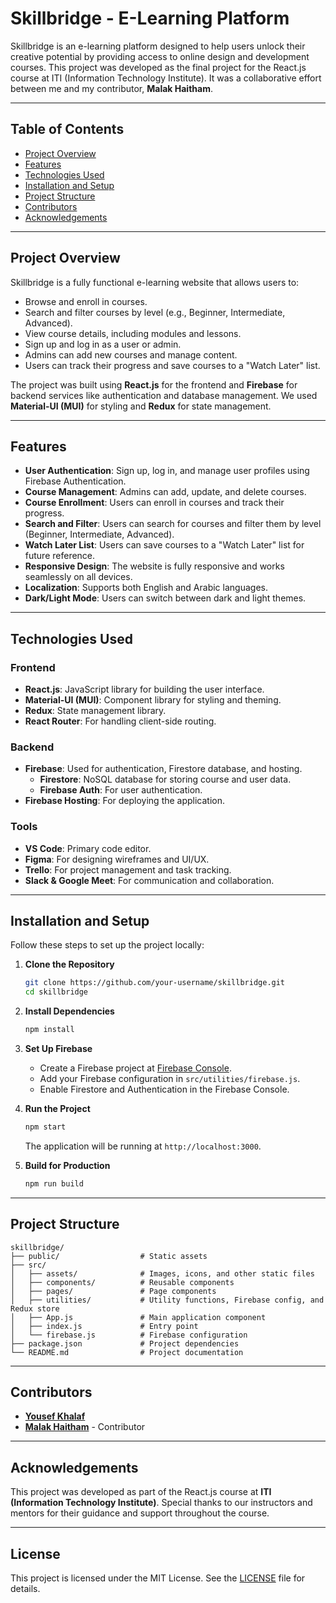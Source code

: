 # Skillbridge - E-Learning Platform

Skillbridge is an e-learning platform designed to help users unlock their creative potential by providing access to online design and development courses. This project was developed as the final project for the React.js course at ITI (Information Technology Institute). It was a collaborative effort between me and my contributor, **Malak Haitham**.

---

## Table of Contents
- [Project Overview](#project-overview)
- [Features](#features)
- [Technologies Used](#technologies-used)
- [Installation and Setup](#installation-and-setup)
- [Project Structure](#project-structure)
- [Contributors](#contributors)
- [Acknowledgements](#acknowledgements)

---

## Project Overview

Skillbridge is a fully functional e-learning website that allows users to:
- Browse and enroll in courses.
- Search and filter courses by level (e.g., Beginner, Intermediate, Advanced).
- View course details, including modules and lessons.
- Sign up and log in as a user or admin.
- Admins can add new courses and manage content.
- Users can track their progress and save courses to a "Watch Later" list.

The project was built using **React.js** for the frontend and **Firebase** for backend services like authentication and database management. We used **Material-UI (MUI)** for styling and **Redux** for state management.

---

## Features

- **User Authentication**: Sign up, log in, and manage user profiles using Firebase Authentication.
- **Course Management**: Admins can add, update, and delete courses.
- **Course Enrollment**: Users can enroll in courses and track their progress.
- **Search and Filter**: Users can search for courses and filter them by level (Beginner, Intermediate, Advanced).
- **Watch Later List**: Users can save courses to a "Watch Later" list for future reference.
- **Responsive Design**: The website is fully responsive and works seamlessly on all devices.
- **Localization**: Supports both English and Arabic languages.
- **Dark/Light Mode**: Users can switch between dark and light themes.

---

## Technologies Used

### Frontend
- **React.js**: JavaScript library for building the user interface.
- **Material-UI (MUI)**: Component library for styling and theming.
- **Redux**: State management library.
- **React Router**: For handling client-side routing.

### Backend
- **Firebase**: Used for authentication, Firestore database, and hosting.
  - **Firestore**: NoSQL database for storing course and user data.
  - **Firebase Auth**: For user authentication.
- **Firebase Hosting**: For deploying the application.

### Tools
- **VS Code**: Primary code editor.
- **Figma**: For designing wireframes and UI/UX.
- **Trello**: For project management and task tracking.
- **Slack & Google Meet**: For communication and collaboration.

---

## Installation and Setup

Follow these steps to set up the project locally:

1. **Clone the Repository**
   ```bash
   git clone https://github.com/your-username/skillbridge.git
   cd skillbridge
   ```

2. **Install Dependencies**
   ```bash
   npm install
   ```

3. **Set Up Firebase**
   - Create a Firebase project at [Firebase Console](https://console.firebase.google.com/).
   - Add your Firebase configuration in `src/utilities/firebase.js`.
   - Enable Firestore and Authentication in the Firebase Console.

4. **Run the Project**
   ```bash
   npm start
   ```
   The application will be running at `http://localhost:3000`.

5. **Build for Production**
   ```bash
   npm run build
   ```

---

## Project Structure

```
skillbridge/
├── public/                  # Static assets
├── src/
│   ├── assets/              # Images, icons, and other static files
│   ├── components/          # Reusable components
│   ├── pages/               # Page components
│   ├── utilities/           # Utility functions, Firebase config, and Redux store
│   ├── App.js               # Main application component
│   ├── index.js             # Entry point
│   └── firebase.js          # Firebase configuration
├── package.json             # Project dependencies
└── README.md                # Project documentation
```

---

## Contributors

- **[Yousef Khalaf](https://github.com/yousefkhalaf0)**
- **[Malak Haitham](https://github.com/MalakHaitham206)** - Contributor

---

## Acknowledgements

This project was developed as part of the React.js course at **ITI (Information Technology Institute)**. Special thanks to our instructors and mentors for their guidance and support throughout the course.

---

## License

This project is licensed under the MIT License. See the [LICENSE](LICENSE) file for details.
